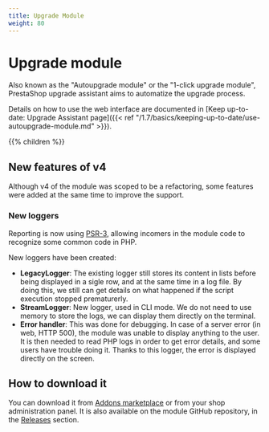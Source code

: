 ```yaml
---
title: Upgrade Module
weight: 80
---
```


# Upgrade module

Also known as the "Autoupgrade module" or the "1-click upgrade module", PrestaShop upgrade assistant aims to automatize the upgrade process.

Details on how to use the web interface are documented in [Keep up-to-date: Upgrade Assistant page]({{< ref "/1.7/basics/keeping-up-to-date/use-autoupgrade-module.md" >}}).

{{% children %}}

## New features of v4

Although v4 of the module was scoped to be a refactoring, some features were added at the same time to improve the support.


### New loggers

Reporting is now using [PSR-3](https://www.php-fig.org/psr/psr-3/), allowing incomers in the module code to recognize some common code in PHP.

New loggers have been created:

- **LegacyLogger**: The existing logger still stores its content in lists before being displayed in a sigle row, and at the same time in a log file. By doing this, we still can get details on what happened if the script execution stopped prematurerly.
- **StreamLogger**: New logger, used in CLI mode. We do not need to use memory to store the logs, we can display them directly on the terminal.
- **Error handler**: This was done for debugging. In case of a server error (in web, HTTP 500), the module was unable to display anything to the user. It is then needed to read PHP logs in order to get error details, and some users have trouble doing it. Thanks to this logger, the error is displayed directly on the screen.

## How to download it

You can download it from [Addons marketplace](https://addons.prestashop.com/en/data-migration-backup/5496-1-click-upgrade.html) or from your shop administration panel. It is also available on the module GitHub repository, in the [Releases](https://github.com/PrestaShop/autoupgrade/releases) section.
